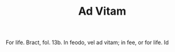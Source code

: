 ---
title: Ad Vitam
letter: A
permalink: "/definitions/bld-ad-vitam.html"
body: For life. Bract, fol. 13b. In feodo, vel ad vitam; in fee, or for life. Id
published_at: '2018-07-07'
source: Black's Law Dictionary 2nd Ed (1910)
layout: post
---